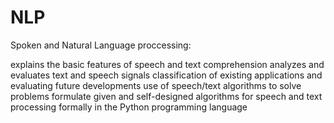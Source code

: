 # NLP

Spoken and Natural Language proccessing:

explains the basic features of speech and text comprehension
analyzes and evaluates text and speech signals
classification of existing applications and evaluating future developments
use of speech/text algorithms to solve problems
formulate given and self-designed algorithms for speech and text processing formally in the Python programming language
